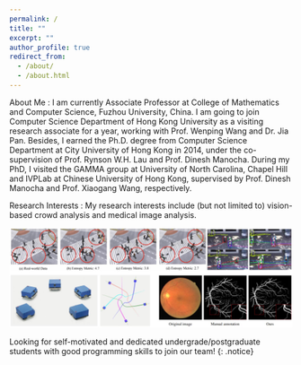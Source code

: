 ```yaml
---
permalink: /
title: ""
excerpt: ""
author_profile: true
redirect_from: 
  - /about/
  - /about.html
---
```



About Me
:   I am currently Associate Professor at College of Mathematics and Computer Science, Fuzhou University, China. I am going to join Computer Science Department of Hong Kong University as a visiting research associate for a year, working with Prof. Wenping Wang and Dr. Jia Pan. Besides, I earned the Ph.D. degree from Computer Science Department at City University of Hong Kong in 2014, under the co-supervision of Prof. Rynson W.H. Lau and Prof. Dinesh Manocha. During my PhD, I visited the GAMMA group at University of North Carolina, Chapel Hill and IVPLab at Chinese University of Hong Kong, supervised by Prof. Dinesh Manocha and Prof. Xiaogang Wang, respectively.

Research Interests
:   My research interests include (but not limited to) vision-based crowd analysis and medical image analysis.

<img src='/images/research_sum.jpg'>

Looking for self-motivated and dedicated undergrade/postgraduate students with good programming skills to join our team! 
{: .notice}

